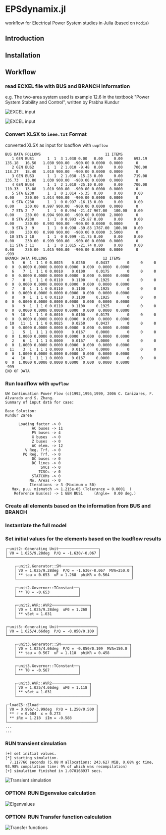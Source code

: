 ﻿# EPSdynamix.jl


workflow for Electrical Power System studies in Julia (based on `Modia`)

## Introduction


## Installation




## Workflow

### read ECXEL file with BUS and BRANCH information

e.g. The two-area system used is example 12.6 in the textbook "Power System Stability and Control", written
by Prabha Kundur

![EXCEL input](./assets/2area.png)


![EXCEL input](./assets/ieee9XLSX.png)


### Convert XLSX to `ieee.txt` Format

converted XLSX as input for loadflow with `uwpflow`


```
BUS DATA FOLLOWS                             11 ITEMS
   1 GEN BUS1      1  1  3 1.030 0.00   0.00     0.00     693.19   135.18   16.50   1.030 900.00  -900.00 0.0000  0.0000      0
   2 GEN BUS2      1  1  2 1.010 -9.48  0.00     0.00     700.00   118.27   18.40   1.010 900.00  -900.00 0.0000  0.0000      0
   3 GEN BUS3      1  1  2 1.030 -15.23 0.00     0.00     719.00   135.73   13.80   1.030 900.00  -900.00 0.0000  0.0000      0
   4 GEN BUS4      1  1  2 1.010 -25.10 0.00     0.00     700.00   110.33   13.80   1.010 900.00  -900.00 0.0000  0.0000      0
   5 STA B230      1  1  0 1.014 -6.35  0.00     0.00     0.00     0.00     230.00  1.014 900.00  -900.00 0.0000  0.0000      0
   6 STA C230      1  1  0 0.997 -16.13 0.00     0.00     0.00     0.00     230.00  0.997 900.00  -900.00 0.0000  0.0000      0
   7 STA 2  7      1  1  0 0.994 -21.47 967.00   100.00   0.00     0.00     230.00  0.994 900.00  -900.00 0.0000  2.0000      0
   8 STA A230      1  1  0 0.993 -25.87 0.00     0.00     0.00     0.00     230.00  0.993 900.00  -900.00 0.0000  0.0000      0
   9 STA 3  9      1  1  0 0.998 -39.83 1767.00  100.00   0.00     0.00     230.00  0.998 900.00  -900.00 0.0000  3.5000      0
  10 STA 3 10      1  1  0 0.999 -31.75 0.00     0.00     0.00     0.00     230.00  0.999 900.00  -900.00 0.0000  0.0000      0
  11 STA 3 11      1  1  0 1.015 -21.74 0.00     0.00     0.00     0.00     230.00  1.015 900.00  -900.00 0.0000  0.0000      0
-999
BRANCH DATA FOLLOWS                         12 ITEMS
   5    6  1  1 1 0 0.0025    0.0250     0.0437        0     0     0   0  0  0.0000 0.0000 0.0000 0.0000  0.000  0.0000  0.0000
   6    7  1  1 1 0 0.0010    0.0100     0.0175        0     0     0   0  0  0.0000 0.0000 0.0000 0.0000  0.000  0.0000  0.0000
   7    8  1  1 1 0 0.0110    0.1100     0.1925        0     0     0   0  0  0.0000 0.0000 0.0000 0.0000  0.000  0.0000  0.0000
   7    8  1  1 1 0 0.0110    0.1100     0.1925        0     0     0   0  0  0.0000 0.0000 0.0000 0.0000  0.000  0.0000  0.0000
   8    9  1  1 1 0 0.0110    0.1100     0.1925        0     0     0   0  0  0.0000 0.0000 0.0000 0.0000  0.000  0.0000  0.0000
   8    9  1  1 1 0 0.0110    0.1100     0.1925        0     0     0   0  0  0.0000 0.0000 0.0000 0.0000  0.000  0.0000  0.0000
   9   10  1  1 1 0 0.0010    0.0100     0.0175        0     0     0   0  0  0.0000 0.0000 0.0000 0.0000  0.000  0.0000  0.0000
  10   11  1  1 1 0 0.0025    0.0250     0.0437        0     0     0   0  0  0.0000 0.0000 0.0000 0.0000  0.000  0.0000  0.0000
   1    5  1  1 1 1 0.0000    0.0167     0.0000        0     0     0   0  0  1.0000 0.0000 0.0000 0.0000  0.000  0.0000  0.0000
   2    6  1  1 1 1 0.0000    0.0167     0.0000        0     0     0   0  0  1.0000 0.0000 0.0000 0.0000  0.000  0.0000  0.0000
  11    3  1  1 1 1 0.0000    0.0167     0.0000        0     0     0   0  0  1.0000 0.0000 0.0000 0.0000  0.000  0.0000  0.0000
   4   10  1  1 1 1 0.0000    0.0167     0.0000        0     0     0   0  0  1.0000 0.0000 0.0000 0.0000  0.000  0.0000  0.0000
-999
END OF DATA
```



### Run loadflow with  `upwflow`

```
UW Continuation Power Flow (c)1992,1996,1999, 2006 C. Canizares, F. Alvarado and S. Zhang.
Summary of input data for case:

Base Solution:
Kundur 2area

      Loading factor -> 0
            AC buses -> 11
            PV buses -> 4
            X buses  -> 0
            Z buses  -> 0
            AC elem. -> 12
         V Reg. Trf. -> 0
        PQ Reg. Trf. -> 0
            DC buses -> 0
            DC lines -> 0
                SVCs -> 0
               TCSCs -> 0
            STATCOMs -> 0
           No. Areas -> 0
           Iterations -> 3 (Maximum = 50)
   Max. p.u. mismatch -> 1.215e-05 (Tolerance = 0.0001  )
    Reference Bus(es) -> 1 GEN BUS1     (Angle=  0.00 deg.)
```


### Create all elements based on the information from BUS and BRANCH

### Instantiate the full model

### Set initial values for the elements based on the loadflow results


```
┌─unit2::Generating Unit──────────────────┐
│ V0 = 1.025/9.28deg  P/Q = -1.630/-0.067 │
└─────────────────────────────────────────┘

    ┌─unit2.Generator::SM────────────────────────────────┐
    │ V0 = 1.025/9.28deg  P/Q = -1.630/-0.067  MVA=250.0 │
    │ ** tau = 0.653  uF = 1.268  phiKR = 0.564          │
    └────────────────────────────────────────────────────┘

    ┌─unit2.Governor::TConstant──┐
    │ ** T0 = -0.653             │
    └────────────────────────────┘

    ┌─unit2.AVR::AVR2─────────────────┐
    │ V0 = 1.025/9.28deg  uF0 = 1.268 │
    │ ** vSet = 1.031                 │
    └─────────────────────────────────┘

┌─unit3::Generating Unit─────────────────┐
│ V0 = 1.025/4.66deg  P/Q = -0.850/0.109 │
└────────────────────────────────────────┘

    ┌─unit3.Generator::SM───────────────────────────────┐
    │ V0 = 1.025/4.66deg  P/Q = -0.850/0.109  MVA=150.0 │
    │ ** tau = 0.567  uF = 1.118  phiKR = 0.458         │
    └───────────────────────────────────────────────────┘

    ┌─unit3.Governor::TConstant──┐
    │ ** T0 = -0.567             │
    └────────────────────────────┘

    ┌─unit3.AVR::AVR2─────────────────┐
    │ V0 = 1.025/4.66deg  uF0 = 1.118 │
    │ ** vSet = 1.031                 │
    └─────────────────────────────────┘

┌─loadZ5::Zload──────────────────────────┐
│ V0 = 0.996/-3.99deg  P/Q = 1.250/0.500 │
│ ** r = 0.684  x = 0.273                │
│ ** iRe = 1.218  iIm = -0.588           │
└────────────────────────────────────────┘
...
...
```


### RUN transient simulation
```
[+] set initial values.
[*] starting simulation.
  7.117766 seconds (5.08 M allocations: 243.627 MiB, 0.68% gc time, 93.98% compilation time: 9% of which was recompilation)
[+] simulation finished in 1.070168937 secs.
```
![Transient simulation](./assets/transient.png)


### OPTION: RUN Eigenvalue calculation

![Eigenvalues](./assets/evals.png)



### OPTION: RUN Transfer function  calculation

![Transfer functions](./assets/transfer.png)

